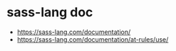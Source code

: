 # sass-lang doc
- https://sass-lang.com/documentation/
- https://sass-lang.com/documentation/at-rules/use/
